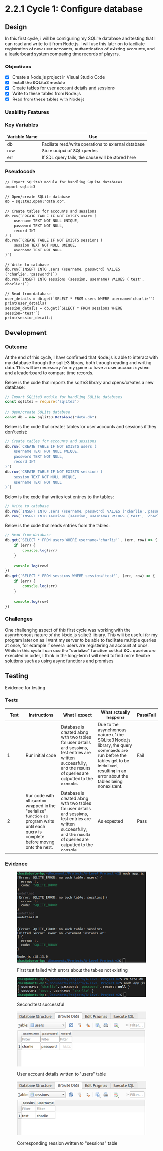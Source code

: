 # 2.2.1 Cycle 1: Configure database

## Design

In this first cycle, i will be configuring my SQLite database and testing that I can read and write to it from Node.js. I will use this later on to faciliate registration of new user accounts, authentication of existing accounts, and a leaderboard system comparing time records of players.

### Objectives

* [x] Create a Node.js project in Visual Studio Code
* [x] Install the SQLite3 module
* [x] Create tables for user account details and sessions
* [x] Write to these tables from Node.js
* [x] Read from these tables with Node.js

### Usability Features

### Key Variables

| Variable Name | Use                                                  |
| ------------- | ---------------------------------------------------- |
| db            | Faciliate read/write operations to external database |
| row           | Store output of SQL queries                          |
| err           | If SQL query fails, the cause will be stored here    |

### Pseudocode

```
// Import SQLite3 module for handling SQLite databases
import sqlite3

// Open/create SQLite database
db = sqlite3.open("data.db")

// Create tables for accounts and sessions
db.run(`CREATE TABLE IF NOT EXISTS users (
    username TEXT NOT NULL UNIQUE,
    password TEXT NOT NULL,
    record INT
)`)
db.run(`CREATE TABLE IF NOT EXISTS sessions (
    session TEXT NOT NULL UNIQUE,
    username TEXT NOT NULL
)`)

// Write to database
db.run(`INSERT INTO users (username, password) VALUES ('charlie','password')`)
db.run(`INSERT INTO sessions (session, username) VALUES ('test', charlie')`)

// Read from database
user_details = db.get(`SELECT * FROM users WHERE username='charlie'`)
print(user_details)
session_details = db.get(`SELECT * FROM sessions WHERE session='test'`)
print(session_details)
```

## Development

### Outcome

At the end of this cycle, I have confirmed that Node.js is able to interact with my database through the sqlite3 library, both through reading and writing data. This will be necessary for my game to have a user account system and a leaderboard to compare time records.&#x20;

Below is the code that imports the sqlite3 library and opens/creates a new database:

```javascript
// Import SQLite3 module for handling SQLite databases
const sqlite3 = require('sqlite3')

// Open/create SQLite database
const db = new sqlite3.Database("data.db")
```

Below is the code that creates tables for user accounts and sessions if they don't exist:

```javascript
// Create tables for accounts and sessions
db.run(`CREATE TABLE IF NOT EXISTS users (
    username TEXT NOT NULL UNIQUE,
    password TEXT NOT NULL,
    record INT
)`)
db.run(`CREATE TABLE IF NOT EXISTS sessions (
    session TEXT NOT NULL UNIQUE,
    username TEXT NOT NULL
)`)
```

Below is the code that writes test entries to the tables:

```javascript
// Write to database
db.run(`INSERT INTO users (username, password) VALUES ('charlie','password')`)
db.run(`INSERT INTO sessions (session, username) VALUES ('test', 'charlie')`)
```

Below is the code that reads entries from the tables:

```javascript
// Read from database
db.get(`SELECT * FROM users WHERE username='charlie'`, (err, row) => {
    if (err) {
        console.log(err)
    }
    
    console.log(row)
})
db.get(`SELECT * FROM sessions WHERE session='test'`, (err, row) => {
    if (err) {
        console.log(err)
    }
    
    console.log(row)
})
```

### Challenges

One challenging aspect of this first cycle was working with the asynchronous nature of the Node.js sqlite3 library. This will be useful for my program later on as I want my server to be able to facilitate multiple queries at once, for example if several users are registering an account at once. While in this cycle I can use the "serialize" function so that SQL queries are executed in order, I think in the long-term I will need to find more flexible solutions such as using async functions and promises.

## Testing

Evidence for testing

### Tests

<table><thead><tr><th width="95">Test</th><th width="158">Instructions</th><th width="171">What I expect</th><th width="174">What actually happens</th><th>Pass/Fail</th></tr></thead><tbody><tr><td>1</td><td>Run initial code</td><td>Database is created along with two tables for user details and sessions, test entries are written successfully, and the results of queries are outputted to the console.</td><td>Due to the asynchronous nature of the SQLite3 Node.js library, the query commands are run before the tables get to be initialised, resulting in an error about the tables being nonexistent.</td><td>Fail</td></tr><tr><td>2</td><td>Run code with all queries wrapped in the "serialize" function so program waits until each query is complete before moving onto the next.</td><td>Database is created along with two tables for user details and sessions, test entries are written successfully, and the results of queries are outputted to the console.</td><td>As expected</td><td>Pass</td></tr></tbody></table>

### Evidence

<figure><img src="../.gitbook/assets/Screenshot from 2023-05-22 09-41-56.png" alt=""><figcaption><p>First test failed with errors about the tables not existing</p></figcaption></figure>

<figure><img src="../.gitbook/assets/Screenshot from 2023-05-22 09-42-13.png" alt=""><figcaption><p>Second test successful</p></figcaption></figure>

<figure><img src="../.gitbook/assets/Screenshot from 2023-05-22 09-47-22.png" alt=""><figcaption><p>User account details written to "users" table</p></figcaption></figure>

<figure><img src="../.gitbook/assets/Screenshot from 2023-05-22 09-47-15.png" alt=""><figcaption><p>Corresponding session written to "sessions" table</p></figcaption></figure>
